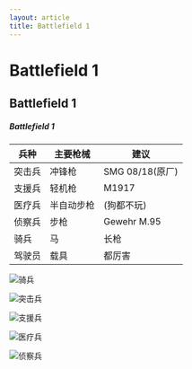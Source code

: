 ```yaml
---
layout: article
title: Battlefield 1
---
```


# Battlefield 1

## Battlefield 1

##### Battlefield 1

| 兵种   | 主要枪械   | 建议            |
| ------ | ---------- | --------------- |
| 突击兵 | 冲锋枪     | SMG 08/18(原厂) |
| 支援兵 | 轻机枪     | M1917           |
| 医疗兵 | 半自动步枪 | (狗都不玩)      |
| 侦察兵 | 步枪       | Gewehr M.95     |
| 骑兵   | 马         | 长枪            |
| 驾驶员 | 载具       | 都厉害          |

![骑兵](https://i0.hdslb.com/bfs/article/c323ea128ad854636769d9c18d431b18417d2480.jpg@942w_582h_progressive.webp)

![突击兵](https://i0.hdslb.com/bfs/article/df46ce17bd340a62ab9f42ecca917dde1ecd2fbd.jpg@942w_600h_progressive.webp)

![支援兵](https://i0.hdslb.com/bfs/article/07f94f681b6314a085135d1eac47252d3bbacc8e.jpg@942w_579h_progressive.webp)

![医疗兵](https://i0.hdslb.com/bfs/article/e816bbf2c1d38ce9caee2bdba61b688ece050621.jpg@942w_581h_progressive.webp)

![侦察兵](https://i0.hdslb.com/bfs/article/32ee31ccb178ff710cff57176bb97092307baa50.jpg@942w_608h_progressive.webp)

